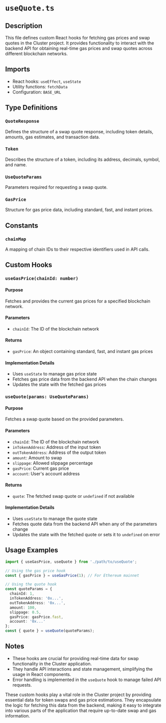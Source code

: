 # `useQuote.ts`

## Description
This file defines custom React hooks for fetching gas prices and swap quotes in the Cluster project. It provides functionality to interact with the backend API for obtaining real-time gas prices and swap quotes across different blockchain networks.

## Imports
- React hooks: `useEffect`, `useState`
- Utility functions: `fetchData`
- Configuration: `BASE_URL`

## Type Definitions

### `QuoteResponse`
Defines the structure of a swap quote response, including token details, amounts, gas estimates, and transaction data.

### `Token`
Describes the structure of a token, including its address, decimals, symbol, and name.

### `UseQuoteParams`
Parameters required for requesting a swap quote.

### `GasPrice`
Structure for gas price data, including standard, fast, and instant prices.

## Constants

### `chainMap`
A mapping of chain IDs to their respective identifiers used in API calls.

## Custom Hooks

### `useGasPrice(chainId: number)`

#### Purpose
Fetches and provides the current gas prices for a specified blockchain network.

#### Parameters
- `chainId`: The ID of the blockchain network

#### Returns
- `gasPrice`: An object containing standard, fast, and instant gas prices

#### Implementation Details
- Uses `useState` to manage gas price state
- Fetches gas price data from the backend API when the chain changes
- Updates the state with the fetched gas prices

### `useQuote(params: UseQuoteParams)`

#### Purpose
Fetches a swap quote based on the provided parameters.

#### Parameters
- `chainId`: The ID of the blockchain network
- `inTokenAddress`: Address of the input token
- `outTokenAddress`: Address of the output token
- `amount`: Amount to swap
- `slippage`: Allowed slippage percentage
- `gasPrice`: Current gas price
- `account`: User's account address

#### Returns
- `quote`: The fetched swap quote or `undefined` if not available

#### Implementation Details
- Uses `useState` to manage the quote state
- Fetches quote data from the backend API when any of the parameters change
- Updates the state with the fetched quote or sets it to `undefined` on error

## Usage Examples

```typescript
import { useGasPrice, useQuote } from './path/to/useQuote';

// Using the gas price hook
const { gasPrice } = useGasPrice(1); // For Ethereum mainnet

// Using the quote hook
const quoteParams = {
  chainId: 1,
  inTokenAddress: '0x...',
  outTokenAddress: '0x...',
  amount: 100,
  slippage: 0.5,
  gasPrice: gasPrice.fast,
  account: '0x...'
};
const { quote } = useQuote(quoteParams);
```

## Notes
- These hooks are crucial for providing real-time data for swap functionality in the Cluster application.
- They handle API interactions and state management, simplifying the usage in React components.
- Error handling is implemented in the `useQuote` hook to manage failed API requests.

These custom hooks play a vital role in the Cluster project by providing essential data for token swaps and gas price estimations. They encapsulate the logic for fetching this data from the backend, making it easy to integrate into various parts of the application that require up-to-date swap and gas information.
